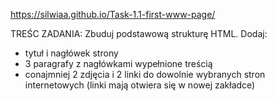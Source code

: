https://silwiaa.github.io/Task-1.1-first-www-page/

TREŚC ZADANIA:
Zbuduj podstawową strukturę HTML. 
Dodaj:
- tytuł i nagłówek strony
- 3 paragrafy z nagłówkami wypełnione treścią
- conajmniej 2 zdjęcia i 2 linki do dowolnie wybranych stron internetowych (linki mają otwiera się w nowej zakładce)
